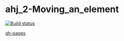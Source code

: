 # ahj_2-Moving_an_element

[![Build status](https://ci.appveyor.com/api/projects/status/c7ddviu3e5cmgxcx?svg=true)](https://ci.appveyor.com/project/SergeStepanov/ahj-2-moving-an-element)

[gh-pages]()
